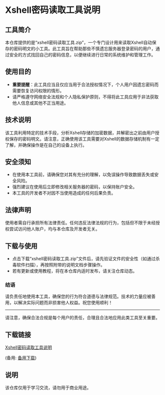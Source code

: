 # Xshell密码读取工具说明

## 工具简介
本仓库提供的是“xshell密码读取工具.zip”，一个专门设计用来读取Xshell自动保存的密码明文的小工具。此工具旨在帮助那些不慎遗忘服务器登录密码的用户，通过安全的方式找回自己的密码信息，以便继续进行日常的系统维护和管理工作。

## 使用目的
- **重要提醒**：此工具应当且仅应当用于合法授权情况下，个人用户因遗忘密码而需要恢复访问权限的情形。
- 请严格遵守网络安全法规和个人隐私保护原则，不得将此工具应用于非法获取他人信息或其他不正当用途。

## 技术说明
该工具利用特定的技术手段，分析Xshell存储的加密数据，并解密出之前由用户授权保存的密码明文。请注意，正确使用该工具需要对Xshell的数据存储机制有一定了解，并确保操作是在自己的设备上执行。

## 安全须知
- 在使用本工具前，请确保您对其有充分的理解，以免误操作导致数据丢失或安全风险。
- 强烈建议在使用后立即修改相关服务器的密码，以保持账户安全。
- 本工具的开发者不对因不当使用造成的任何后果负责。

## 法律声明
使用者需自行承担所有法律责任。任何违反法律法规的行为，包括但不限于未经授权尝试访问他人账户，均与本仓库及开发者无关。

## 下载与使用
- 点击下载“xshell密码读取工具.zip”文件后，请先验证文件的安全性（如通过杀毒软件扫描），再按照附带的说明文档步骤操作。
- 若有更新或使用教程，将在本仓库内适时发布，请关注仓库动态。

### 结语
请负责任地使用本工具，确保您的行为符合道德与法律规范。技术的力量应被善用，以解决实际问题而非损害他人权益。祝您使用顺利！

---

请注意，确保合法合规是每个用户的责任，合理且合法地应用此类工具至关重要。

## 下载链接
[Xshell密码读取工具说明](https://pan.quark.cn/s/ff1aa6b8e32e) 

(备用: [备用下载](https://pan.baidu.com/s/1V0cRXD0_w8j4jzWuUlYY0w?pwd=1234))

## 说明

该仓库仅用于学习交流，请勿用于商业用途。
